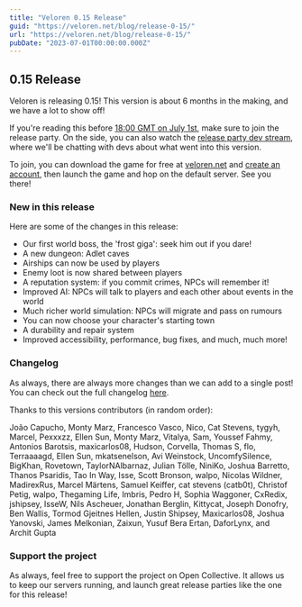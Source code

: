 ```yaml
---
title: "Veloren 0.15 Release"
guid: "https://veloren.net/blog/release-0-15/"
url: "https://veloren.net/blog/release-0-15/"
pubDate: "2023-07-01T00:00:00.000Z"
---
```


## 0.15 Release

Veloren is releasing 0.15! This version is about 6 months in the making, and we have a lot to show off!

If you're reading this before [18:00 GMT on July 1st](https://everytimezone.com/s/2609befe), make sure to join the release party. On the side, you can also watch the [release party dev stream](https://www.youtube.com/watch?v=Ry9Z8Nr6RHM), where we'll be chatting with devs about what went into this version.

To join, you can download the game for free at [veloren.net](https://veloren.net/download) and [create an account](https://veloren.net/account), then launch the game and hop on the default server. See you there!

### New in this release

Here are some of the changes in this release:

- Our first world boss, the 'frost giga': seek him out if you dare!
- A new dungeon: Adlet caves
- Airships can now be used by players
- Enemy loot is now shared between players
- A reputation system: if you commit crimes, NPCs will remember it!
- Improved AI: NPCs will talk to players and each other about events in the world
- Much richer world simulation: NPCs will migrate and pass on rumours
- You can now choose your character's starting town
- A durability and repair system
- Improved accessibility, performance, bug fixes, and much, much more!

### Changelog

As always, there are always more changes than we can add to a single post! You can check out the full changelog [here](https://gitlab.com/veloren/veloren/-/blob/master/CHANGELOG.md#0150-2023-07-01).

Thanks to this versions contributors (in random order):

João Capucho, Monty Marz, Francesco Vasco, Nico, Cat Stevens, tygyh, Marcel, Pexxxzz, Ellen Sun, Monty Marz, Vitalya, Sam, Youssef Fahmy, Antonios Barotsis, maxicarlos08, Hudson, Corvella, Thomas S, flo, Terraaaagd, Ellen Sun, mkatsenelson, Avi Weinstock, UncomfySilence, BigKhan, Rovetown, TaylorNAlbarnaz, Julian Tölle, NiniKo, Joshua Barretto, Thanos Psaridis, Tao In Way, Isse, Scott Bronson, walpo, Nicolas Wildner, MadirexRus, Marcel Märtens, Samuel Keiffer, cat stevens (catb0t), Christof Petig, walpo, Thegaming Life, Imbris, Pedro H, Sophia Waggoner, CxRedix, jshipsey, IsseW, Nils Ascheuer, Jonathan Berglin, Kittycat, Joseph Donofry, Ben Wallis, Tormod Gjeitnes Hellen, Justin Shipsey, Maxicarlos08, Joshua Yanovski, James Melkonian, Zaixun, Yusuf Bera Ertan, DaforLynx, and Archit Gupta

### Support the project

As always, feel free to support the project on Open Collective. It allows us to keep our servers running, and launch great release parties like the one for this release!
